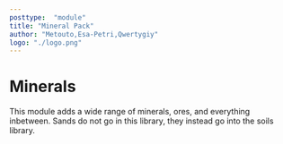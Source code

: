 ```yaml
---
posttype:  "module"  
title: "Mineral Pack"
author: "Metouto,Esa-Petri,Qwertygiy"
logo: "./logo.png"
---
```

# Minerals
This module adds a wide range of minerals, ores, and everything inbetween. Sands do not go in this library, they instead go into the soils library. 
